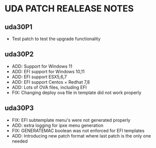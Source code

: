 # UDA PATCH REALEASE NOTES

## uda30P1
 * Test patch to test the upgrade functionality

## uda30P2
 * ADD: Support for Windows 11
 * ADD: EFI support for Windows 10,11
 * ADD: EFI support ESX5,6,7
 * ADD: EFI support Centos + Redhat 7,8
 * ADD: Lots of OVA files, including EFI
 * FIX: Changing deploy ova file in template did not work properly

## uda30P3
  * FIX: EFI subtemplate menu's were not generated properly
  * ADD: extra logging for ipxe menu generation
  * FIX: GENERATEMAC boolean was not enforced for EFI templates
  * ADD: Introducing new patch format where last patch is the only one needed


